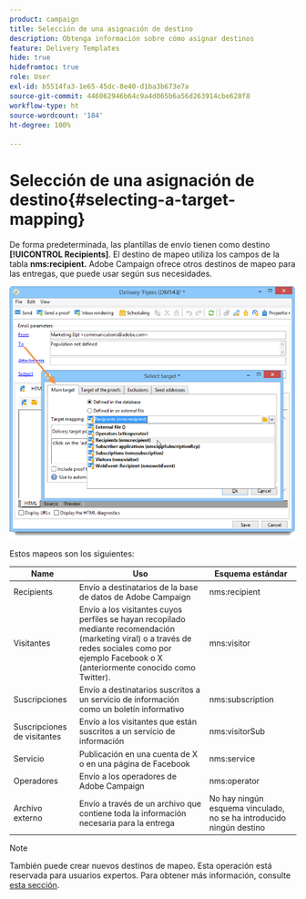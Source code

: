 ```yaml
---
product: campaign
title: Selección de una asignación de destino
description: Obtenga información sobre cómo asignar destinos
feature: Delivery Templates
hide: true
hidefromtoc: true
role: User
exl-id: b5514fa3-1e65-45dc-8e40-d1ba3b673e7a
source-git-commit: 446062946b64c9a4d065b6a56d263914cbe628f8
workflow-type: ht
source-wordcount: '184'
ht-degree: 100%

---
```


# Selección de una asignación de destino{#selecting-a-target-mapping}

De forma predeterminada, las plantillas de envío tienen como destino **[!UICONTROL Recipients]**. El destino de mapeo utiliza los campos de la tabla **nms:recipient.** Adobe Campaign ofrece otros destinos de mapeo para las entregas, que puede usar según sus necesidades.

![](assets/delivery_select_mapping.png)

Estos mapeos son los siguientes:

| Name | Uso | Esquema estándar |
|---|---|---|
| Recipients | Envío a destinatarios de la base de datos de Adobe Campaign | nms:recipient |
| Visitantes | Envío a los visitantes cuyos perfiles se hayan recopilado mediante recomendación (marketing viral) o a través de redes sociales como por ejemplo Facebook o X (anteriormente conocido como Twitter). | mns:visitor |
| Suscripciones | Envío a destinatarios suscritos a un servicio de información como un boletín informativo | nms:subscription |
| Suscripciones de visitantes | Envío a los visitantes que están suscritos a un servicio de información | nms:visitorSub |
| Servicio | Publicación en una cuenta de X o en una página de Facebook | nms:service |
| Operadores | Envío a los operadores de Adobe Campaign | nms:operator |
| Archivo externo | Envío a través de un archivo que contiene toda la información necesaria para la entrega | No hay ningún esquema vinculado, no se ha introducido ningún destino |

>[!NOTE]
>
>También puede crear nuevos destinos de mapeo. Esta operación está reservada para usuarios expertos. Para obtener más información, consulte [esta sección](../../configuration/using/target-mapping.md).
